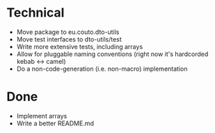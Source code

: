# Technical
- Move package to eu.couto.dto-utils
- Move test interfaces to dto-utils/test
- Write more extensive tests, including arrays
- Allow for pluggable naming conventions (right now it's hardcorded kebab <-> camel)
- Do a non-code-generation (i.e. non-macro) implementation

# Done
- Implement arrays
- Write a better README.md
